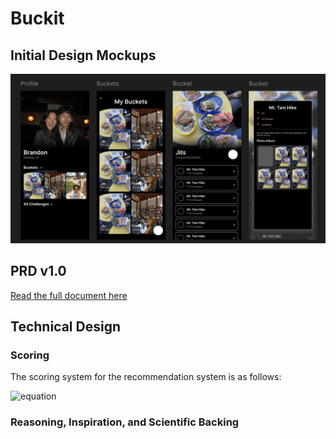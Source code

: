 # Buckit
## Initial Design Mockups
![initial_design](./readme_assets/initial_design.png)
## PRD v1.0
[Read the full document here](https://docs.google.com/document/d/1zJ0PVIeczIu6qECpJUD3cGE9qiwpAGbLtxmicYlJFzo/edit?usp=sharing)

## Technical Design
### Scoring
The scoring system for the recommendation system is as follows:

![equation](https://latex.codecogs.com/svg.image?%20s(u,i,c)=%5Cunderbrace%7B%5Calpha%5C,%5Ctextbf%7BAppeal%7D_%7B%5Ctext%7BMM%7D%7D(i)%7D_%7B%5Ctext%7BDMN/appeal%7D%7D&plus;%5Cunderbrace%7B%5Cbeta%5C,%5Clangle%5Cmathbf%7Bz%7D%5E%7B%5Ctext%7Btrait%7D%7D_u,%5Cmathbf%7Be%7D_i%5Crangle%7D_%7B%5Ctext%7Bwho%20you%20are%7D%7D&plus;%5Cunderbrace%7B%5Cgamma%5C,%5Clangle%5Cmathbf%7Bz%7D%5E%7B%5Ctext%7Bstate%7D%7D_u(c),%5Cmathbf%7Be%7D_i%5Crangle%7D_%7B%5Ctext%7Bhow%20you%20feel%20now%7D%7D&plus;%5Cunderbrace%7B%5Cdelta%5C,%5Ctext%7BSocialBonus%7D(u,i)%7D_%7B%5Ctext%7BvmPFC%20social%7D%7D-%5Cunderbrace%7B%5Clambda%5C,%5Ctext%7BEffortCost%7D(i,c)%7D_%7B%5Ctext%7Bvalue%20minus%20cost%7D%7D&plus;%5Cunderbrace%7B%5Crho%5C,%5Ctext%7BNovelty/Diversity%7D(i%5Cmid%5Cmathcal%7BL%7D)%7D_%7B%5Ctext%7Bmulti-objective%7D%7D)

### Reasoning, Inspiration, and Scientific Backing
